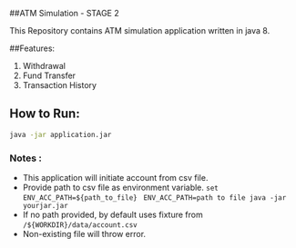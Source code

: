 ##ATM Simulation - STAGE 2

This Repository contains ATM simulation application written in java 8. 

##Features:
1. Withdrawal
2. Fund Transfer
3. Transaction History

## How to Run:
```sh
java -jar application.jar
```

### Notes :
- This application will initiate account from csv file.
- Provide path to csv file as environment variable.
  ```set ENV_ACC_PATH=${path_to_file} ```
  ``` ENV_ACC_PATH=path to file java -jar yourjar.jar ```
- If no path provided, by default uses fixture from `/${WORKDIR}/data/account.csv`
- Non-existing file will throw error.